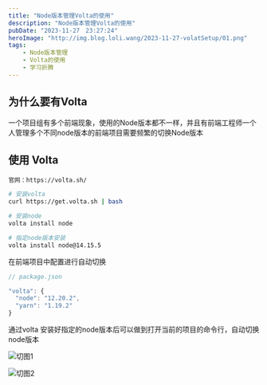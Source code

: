```yaml
---
title: "Node版本管理Volta的使用"
description: "Node版本管理Volta的使用"
pubDate: "2023-11-27　23:27:24"
heroImage: "http://img.blog.loli.wang/2023-11-27-volatSetup/01.png"
tags:
    - Node版本管理
    - Volta的使用
    - 学习折腾
---
```


## 为什么要有Volta

一个项目组有多个前端现象，使用的Node版本都不一样，并且有前端工程师一个人管理多个不同node版本的前端项目需要频繁的切换Node版本


## 使用 Volta

    官网：https://volta.sh/

``` bash
# 安装volta 
curl https://get.volta.sh | bash

# 安装node
volta install node

# 指定node版本安装
volta install node@14.15.5

```

在前端项目中配置进行自动切换

``` jsx
// package.json

"volta": {
  "node": "12.20.2",
  "yarn": "1.19.2"
}

```

通过volta 安装好指定的node版本后可以做到打开当前的项目的命令行，自动切换node版本

![切图1](http://img.blog.loli.wang/2023-11-27-volatSetup/02.png)

![切图2](http://img.blog.loli.wang/2023-11-27-volatSetup/03.png)
